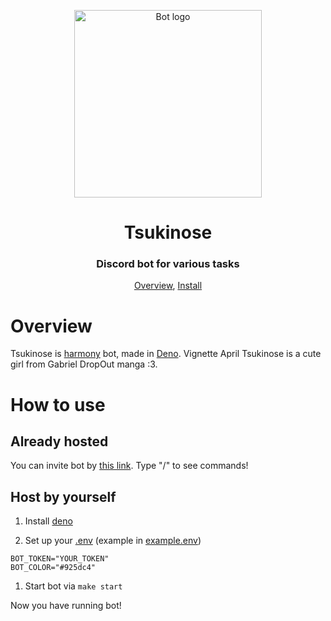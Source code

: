 <p align="center">
 <img width=300px src="./static/assets/img/avatar.png" alt="Bot logo">
 <h1 align="center">Tsukinose</h1>
 <h3 align="center">Discord bot for various tasks</h3>
</p>

<p align="center">
 <a href="#overview">Overview</a>,
 <a href="#install">Install</a>
</p>

# Overview

Tsukinose is [harmony](https://github.com/harmonyland/harmony) bot, made in
[Deno](https://deno.land/). Vignette April Tsukinose is a cute girl from Gabriel
DropOut manga :3.

# How to use

## Already hosted

You can invite bot by
[this link](https://discord.com/api/oauth2/authorize?client_id=977746174574465085&scope=bot+applications.commands&permissions=294208515334).
Type "/" to see commands!

## Host by yourself

1. Install [deno](https://deno.land/#installation)

1. Set up your [.env](example.env) (example in [example.env](example.env))

```env
BOT_TOKEN="YOUR_TOKEN"
BOT_COLOR="#925dc4"
```

1. Start bot via `make start`

Now you have running bot!
